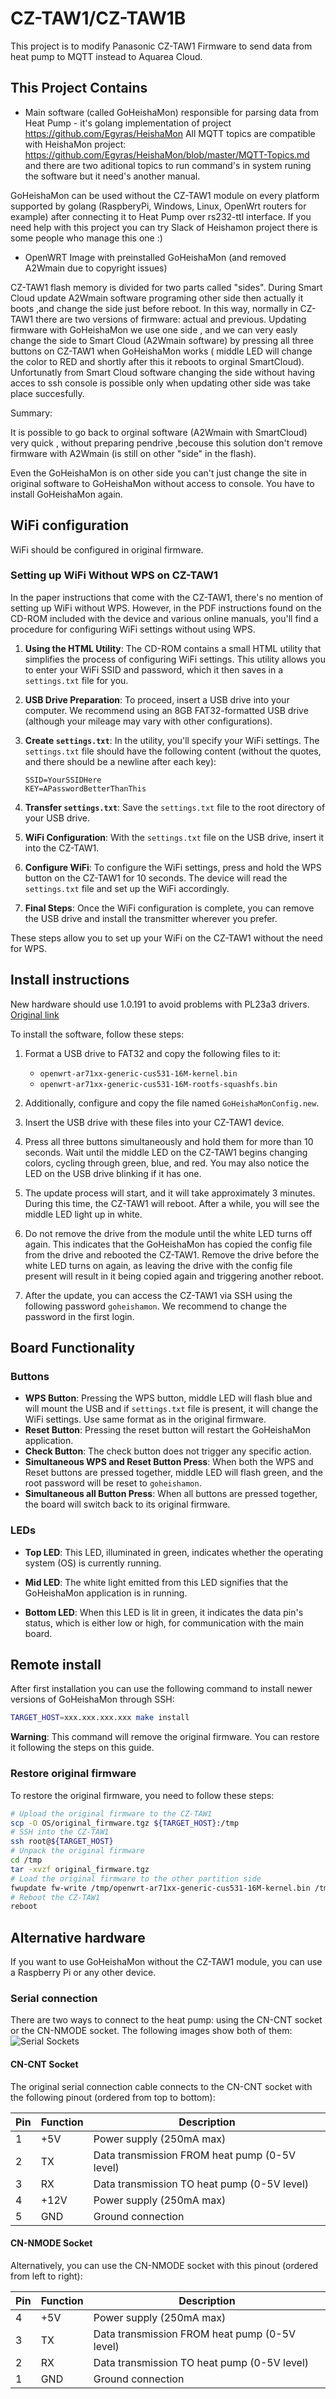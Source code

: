 # CZ-TAW1/CZ-TAW1B

This project is to modify Panasonic CZ-TAW1 Firmware to send data from heat pump to MQTT instead to
Aquarea Cloud.

## This Project Contains

- Main software (called GoHeishaMon) responsible for parsing data from Heat Pump - it's golang
  implementation of project https://github.com/Egyras/HeishaMon All MQTT topics are compatible with
  HeishaMon project: https://github.com/Egyras/HeishaMon/blob/master/MQTT-Topics.md and there are
  two aditional topics to run command's in system runing the software but it need's another manual.

GoHeishaMon can be used without the CZ-TAW1 module on every platform supported by golang
(RaspberyPi, Windows, Linux, OpenWrt routers for example) after connecting it to Heat Pump over
rs232-ttl interface. If you need help with this project you can try Slack of Heishamon project there
is some people who manage this one :)

- OpenWRT Image with preinstalled GoHeishaMon (and removed A2Wmain due to copyright issues)

CZ-TAW1 flash memory is divided for two parts called "sides". During Smart Cloud update A2Wmain
software programing other side then actually it boots ,and change the side just before reboot. In
this way, normally in CZ-TAW1 there are two versions of firmware: actual and previous. Updating
firmware with GoHeishaMon we use one side , and we can very easly change the side to Smart Cloud
(A2Wmain software) by pressing all three buttons on CZ-TAW1 when GoHeishaMon works ( middle LED will
change the color to RED and shortly after this it reboots to orginal SmartCloud). Unfortunatly from
Smart Cloud software changing the side without having acces to ssh console is possible only when
updating other side was take place succesfully.

Summary:

It is possible to go back to orginal software (A2Wmain with SmartCloud) very quick , without
preparing pendrive ,becouse this solution don't remove firmware with A2Wmain (is still on other
"side" in the flash).

Even the GoHeishaMon is on other side you can't just change the site in original software to
GoHeishaMon without access to console. You have to install GoHeishaMon again.

## WiFi configuration

WiFi should be configured in original firmware.

### Setting up WiFi Without WPS on CZ-TAW1

In the paper instructions that come with the CZ-TAW1, there's no mention of setting up WiFi without
WPS. However, in the PDF instructions found on the CD-ROM included with the device and various
online manuals, you'll find a procedure for configuring WiFi settings without using WPS.

1. **Using the HTML Utility**: The CD-ROM contains a small HTML utility that simplifies the process
   of configuring WiFi settings. This utility allows you to enter your WiFi SSID and password, which
   it then saves in a `settings.txt` file for you.

2. **USB Drive Preparation**: To proceed, insert a USB drive into your computer. We recommend using
   an 8GB FAT32-formatted USB drive (although your mileage may vary with other configurations).

3. **Create `settings.txt`**: In the utility, you'll specify your WiFi settings. The `settings.txt`
   file should have the following content (without the quotes, and there should be a newline after
   each key):

   ```plaintext
   SSID=YourSSIDHere
   KEY=APasswordBetterThanThis
   ```

4. **Transfer `settings.txt`**: Save the `settings.txt` file to the root directory of your USB
   drive.

5. **WiFi Configuration**: With the `settings.txt` file on the USB drive, insert it into the
   CZ-TAW1.

6. **Configure WiFi**: To configure the WiFi settings, press and hold the WPS button on the CZ-TAW1
   for 10 seconds. The device will read the `settings.txt` file and set up the WiFi accordingly.

7. **Final Steps**: Once the WiFi configuration is complete, you can remove the USB drive and
   install the transmitter wherever you prefer.

These steps allow you to set up your WiFi on the CZ-TAW1 without the need for WPS.

## Install instructions

New hardware should use 1.0.191 to avoid problems with PL23a3 drivers.
[Original link](https://github.com/lsochanowski/GoHeishaMon/issues/26#issuecomment-1374770882)

To install the software, follow these steps:

1. Format a USB drive to FAT32 and copy the following files to it:

   - `openwrt-ar71xx-generic-cus531-16M-kernel.bin`
   - `openwrt-ar71xx-generic-cus531-16M-rootfs-squashfs.bin`

2. Additionally, configure and copy the file named `GoHeishaMonConfig.new`.

3. Insert the USB drive with these files into your CZ-TAW1 device.

4. Press all three buttons simultaneously and hold them for more than 10 seconds. Wait until the
   middle LED on the CZ-TAW1 begins changing colors, cycling through green, blue, and red. You may
   also notice the LED on the USB drive blinking if it has one.

5. The update process will start, and it will take approximately 3 minutes. During this time, the
   CZ-TAW1 will reboot. After a while, you will see the middle LED light up in white.

6. Do not remove the drive from the module until the white LED turns off again. This indicates that
   the GoHeishaMon has copied the config file from the drive and rebooted the CZ-TAW1. Remove the
   drive before the white LED turns on again, as leaving the drive with the config file present will
   result in it being copied again and triggering another reboot.

7. After the update, you can access the CZ-TAW1 via SSH using the following password `goheishamon`. We recommend to change the password in the first login.

## Board Functionality

### Buttons

- **WPS Button**: Pressing the WPS button, middle LED will flash blue and will mount the USB and if `settings.txt` file is present, it will change the WiFi settings. Use same format as in the original firmware.
- **Reset Button**: Pressing the reset button will restart the GoHeishaMon application.
- **Check Button**: The check button does not trigger any specific action.
- **Simultaneous WPS and Reset Button Press**: When both the WPS and Reset buttons are pressed together, middle LED will flash green, and the root password will be reset to `goheishamon`.
- **Simultaneous all Button Press**: When all buttons are pressed together, the board will switch back to its original firmware.

### LEDs

- **Top LED**: This LED, illuminated in green, indicates whether the operating system (OS) is currently running.

- **Mid LED**: The white light emitted from this LED signifies that the GoHeishaMon application is in running.

- **Bottom LED**: When this LED is lit in green, it indicates the data pin's status, which is either low or high, for communication with the main board.

## Remote install

After first installation you can use the following command to install newer versions of GoHeishaMon through SSH:

```bash
TARGET_HOST=xxx.xxx.xxx.xxx make install
```

**Warning**: This command will remove the original firmware. You can restore it following the steps on this guide.

### Restore original firmware

To restore the original firmware, you need to follow these steps:

```bash
# Upload the original firmware to the CZ-TAW1
scp -O OS/original_firmware.tgz ${TARGET_HOST}:/tmp
# SSH into the CZ-TAW1
ssh root@${TARGET_HOST}
# Unpack the original firmware
cd /tmp
tar -xvzf original_firmware.tgz
# Load the original firmware to the other partition side
fwupdate fw-write /tmp/openwrt-ar71xx-generic-cus531-16M-kernel.bin /tmp/openwrt-ar71xx-generic-cus531-16M-rootfs-squashfs.bin
# Reboot the CZ-TAW1
reboot
```

## Alternative hardware

If you want to use GoHeishaMon without the CZ-TAW1 module, you can use a Raspberry Pi or any other device.

### Serial connection

There are two ways to connect to the heat pump: using the CN-CNT socket or the CN-NMODE socket. The following images show both of them:
![Serial Sockets](assets/serial_sockets.png)

#### CN-CNT Socket

The original serial connection cable connects to the CN-CNT socket with the following pinout (ordered from top to bottom):

| Pin | Function | Description                                   |
| --- | -------- | --------------------------------------------- |
| 1   | +5V      | Power supply (250mA max)                      |
| 2   | TX       | Data transmission FROM heat pump (0-5V level) |
| 3   | RX       | Data transmission TO heat pump (0-5V level)   |
| 4   | +12V     | Power supply (250mA max)                      |
| 5   | GND      | Ground connection                             |

#### CN-NMODE Socket

Alternatively, you can use the CN-NMODE socket with this pinout (ordered from left to right):

| Pin | Function | Description                                   |
| --- | -------- | --------------------------------------------- |
| 4   | +5V      | Power supply (250mA max)                      |
| 3   | TX       | Data transmission FROM heat pump (0-5V level) |
| 2   | RX       | Data transmission TO heat pump (0-5V level)   |
| 1   | GND      | Ground connection                             |
